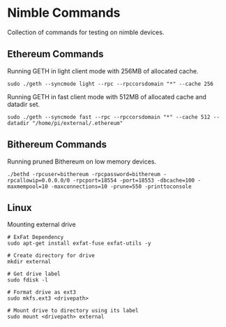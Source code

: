 # Nimble Commands
Collection of commands for testing on nimble devices.

## Ethereum Commands
Running GETH in light client mode with 256MB of allocated cache.
```shell
sudo ./geth --syncmode light --rpc --rpccorsdomain "*" --cache 256
```

Running GETH in fast client mode with 512MB of allocated cache and datadir set.
```shell
sudo ./geth --syncmode fast --rpc --rpccorsdomain "*" --cache 512 --datadir "/home/pi/external/.ethereum"
```

## Bithereum Commands
Running pruned Bithereum on low memory devices.
```shell
./bethd -rpcuser=bithereum -rpcpassword=bithereum -rpcallowip=0.0.0.0/0 -rpcport=18554 -port=18553 -dbcache=100 -maxmempool=10 -maxconnections=10 -prune=550 -printtoconsole
```

## Linux 
Mounting external drive
```shell 
# ExFat Dependency
sudo apt-get install exfat-fuse exfat-utils -y 

# Create directory for drive
mkdir external

# Get drive label
sudo fdisk -l 

# Format drive as ext3
sudo mkfs.ext3 <drivepath>

# Mount drive to directory using its label
sudo mount <drivepath> external
```
